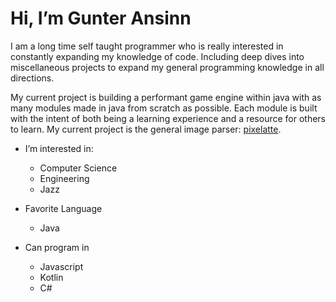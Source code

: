 # Hi, I’m Gunter Ansinn

I am a long time self taught programmer who is really interested in constantly expanding my knowledge of code. Including deep dives into miscellaneous projects to expand my general programming knowledge in all directions.

My current project is building a performant game engine within java with as many modules made in java from scratch as possible. Each module is built with the intent of both being a learning experience and a resource for others to learn. My current project is the general image parser: [pixelatte](https://github.com/Gunter-Ansinn/Pixelatte).

- I’m interested in:
  - Computer Science
  - Engineering
  - Jazz

- Favorite Language
  - Java

- Can program in
  - Javascript
  - Kotlin
  - C#


<!---
Gunter-Ansinn/Gunter-Ansinn is a ✨ special ✨ repository because its `README.md` (this file) appears on your GitHub profile.
You can click the Preview link to take a look at your changes.
--->
